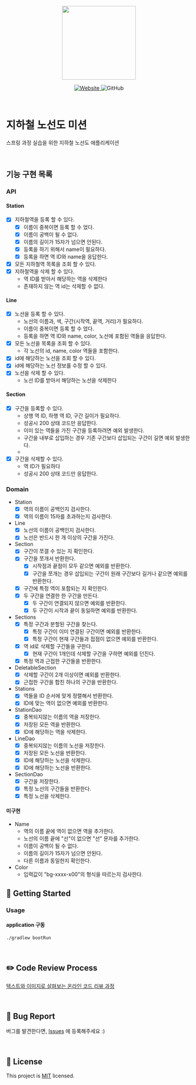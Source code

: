<p align="center">
    <img width="200px;" src="https://raw.githubusercontent.com/woowacourse/atdd-subway-admin-frontend/master/images/main_logo.png"/>
</p>
<p align="center">
  <a href="https://techcourse.woowahan.com/c/Dr6fhku7" alt="woowacourse subway">
    <img alt="Website" src="https://img.shields.io/website?url=https%3A%2F%2Fedu.nextstep.camp%2Fc%2FR89PYi5H">
  </a>
  <img alt="GitHub" src="https://img.shields.io/github/license/woowacourse/atdd-subway-map">
</p>

<br>

# 지하철 노선도 미션

스프링 과정 실습을 위한 지하철 노선도 애플리케이션

<br>

## 기능 구현 목록

### API

#### Station

- [x] 지하철역을 등록 할 수 있다.
    - [x] 이름이 중복이면 등록 할 수 었다.
    - [x] 이름이 공백이 될 수 없다.
    - [x] 이름의 길이가 15자가 넘으면 안된다.
    - [x] 등록을 하기 위해서 name이 필요하다.
    - [x] 등록을 하면 역 ID와 name을 응답한다.
- [x] 모든 지하철역 목록을 조회 할 수 있다.
- [x] 지하철역을 삭제 할 수 있다.
    - 역 ID를 받아서 해당하는 역을 삭제한다
    - 존재하지 않는 역 id는 삭제할 수 없다.

#### Line

- [x] 노선을 등록 할 수 있다.
    - 노선의 이름과, 색, 구간(시작역, 끝역, 거리)가 필요하다.
    - 이름이 중복이면 등록 할 수 었다.
    - 등록을 하면 역 ID와 name, color, 노선에 포함된 역들을 응답한다.
- [x] 모든 노선을 목록을 조회 할 수 있다.
    - 각 노선의 id, name, color 역들을 포함한다.
- [x] id에 해당하는 노선을 조회 할 수 있다.
- [x] id에 해당하는 노선 정보를 수정 할 수 있다.
- [x] 노선을 삭제 할 수 있다.
    - 노선 ID를 받아서 해당하는 노선을 삭제한다

#### Section

- [x] 구간을 등록할 수 있다.
  - 상행 역 ID, 하행 역 ID, 구간 길이가 필요하다.
  - 성공시 200 상태 코드만 응답한다.
  - 이미 있는 역들을 가진 구간을 등록하려면 예외 발생한다.
  - 구간을 내부로 삽입하는 경우 기존 구간보다 삽입되는 구간이 길면 예외 발생한다.
  - 
- [x] 구간을 삭제할 수 있다.
  - 역 ID가 필요하다
  - 성공시 200 상태 코드만 응답한다.

### Domain

- Station
  - [x] 역의 이름이 공백인지 검사한다.
  - [x] 역의 이름이 15자를 초과하는지 검사한다.
- Line
  - [x] 노선의 이름이 공백인지 검사한다.
  - [x] 노선은 반드시 한 개 이상의 구간을 가진다.
- Section
  - [x] 구간이 쪼갤 수 있는 지 확인한다.
  - [x] 구간을 쪼개서 반환한다.
    - [x] 시작점과 끝점이 모두 같으면 예외를 반환한다.
    - [x] 구간을 쪼개는 경우 삽입되는 구간이 원래 구간보다 길거나 같으면 예외를 반환한다.
  - [x] 구간에 특정 역이 포함되는 지 확인한다.
  - [x] 두 구간을 연결한 한 구간을 만든다.
    - [x] 두 구간이 연결되지 않으면 예외를 반환한다.
    - [x] 두 구간이 시작과 끝이 동일하면 예외를 반환한다.
- Sections
  - [x] 특정 구간과 분할된 구간을 찾는다.
    - [x] 특정 구간이 이미 연결된 구간이면 예외를 반환한다.
    - [x] 특정 구간이 현재 구간들과 접점이 없으면 예외를 반환한다.
  - [x] 역 id로 삭제할 구간들을 구한다.
    - [x] 현재 구간이 1개인데 삭제할 구간을 구하면 예외를 던진다.
  - [x] 특정 역과 근접한 구간들을 반환한다.
- DeletableSection
  - [x] 삭제할 구간이 2개 이상이면 예외를 반환한다.
  - [x] 근접한 구간을 합친 하나의 구간을 반환한다.
- Stations
  - [x] 역들을 ID 순서에 맞게 정렬해서 반환한다.
  - [x] ID에 맞는 역이 없으면 예외를 반환한다.
- StationDao
   - [x] 중복되지않는 이름의 역을 저장한다.
   - [x] 저장된 모든 역을 반환한다.
   - [x] ID에 해당하는 역을 삭제한다.
- LineDao
    - [x] 중복되지않는 이름의 노선을 저장한다.
    - [x] 저장된 모든 노선을 반환한다.
    - [x] ID에 해당하는 노선을 삭제한다.
    - [x] ID에 해당하는 노선을 반환한다.
- SectionDao
  - [x] 구간을 저장한다.
  - [x] 특정 노선의 구간들을 반환한다.
  - [x] 특정 노선을 삭제한다.

#### 미구현
- Name
  - 역의 이름 끝에 역이 없으면 역을 추가한다.
  - 노선의 이름 끝에 "선"이 없으면 "선" 문자를 추가한다.
  - 이름이 공백이 될 수 없다.
  - 이름의 길이가 15자가 넘으면 안된다.
  - 다른 이름과 동일한지 확인한다.
- Color
  - 입력값이 "bg-xxxx-x00"의 형식을 따르는지 검사한다.
## 🚀 Getting Started

### Usage

#### application 구동

```
./gradlew bootRun
```

<br>

## ✏️ Code Review Process

[텍스트와 이미지로 살펴보는 온라인 코드 리뷰 과정](https://github.com/next-step/nextstep-docs/tree/master/codereview)

<br>

## 🐞 Bug Report

버그를 발견한다면, [Issues](https://github.com/woowacourse/atdd-subway-map/issues) 에 등록해주세요 :)

<br>

## 📝 License

This project is [MIT](https://github.com/woowacourse/atdd-subway-map/blob/master/LICENSE) licensed.
